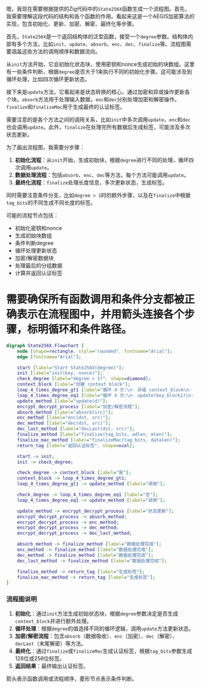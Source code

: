 嗯，我现在需要根据提供的Zig代码中的`State256X`函数生成一个流程图。首先，我需要理解这段代码的结构和各个函数的作用。看起来这是一个AEGIS加密算法的实现，包含初始化、更新、加密、解密、最终化等步骤。

首先，`State256X`是一个返回结构体的泛型函数，接受一个`degree`参数。结构体内部有多个方法，比如`init`、`update`、`absorb`、`enc`、`dec`、`finalize`等。流程图需要涵盖这些方法的调用顺序和数据流向。

从`init`方法开始，它会初始化状态块，使用密钥和nonce生成初始的块数组。这里有一些条件判断，根据`degree`是否大于1来执行不同的初始化步骤。这可能涉及到循环处理，比如四次循环更新状态。

接下来是`update`方法，它看起来是状态转换的核心，通过加密和异或操作更新各个块。`absorb`方法用于处理输入数据，`enc`和`dec`分别处理加密和解密操作。`finalize`和`finalizeMac`用于生成最终的认证标签。

需要注意的是各个方法之间的调用关系，比如`init`中多次调用`update`，`enc`和`dec`也会调用`update`。此外，`finalize`在处理完所有数据后生成标签，可能涉及多次状态更新。

为了画出流程图，我需要分步骤：

1. **初始化流程**：从`init`开始，生成初始块，根据`degree`进行不同的处理，循环四次调用`update`。
2. **数据处理流程**：包括`absorb`、`enc`、`dec`等方法，每个方法可能调用`update`。
3. **最终化流程**：`finalize`处理长度信息，多次更新状态，生成标签。

同时需要注意条件分支，比如`degree > 1`时的额外步骤，以及在`finalize`中根据`tag_bits`的不同生成不同长度的标签。

可能的流程节点包括：
- 初始化密钥和nonce
- 生成初始块数组
- 条件判断degree
- 循环处理更新状态
- 加密/解密数据块
- 处理最后的分组数据
- 计算并返回认证标签

需要确保所有函数调用和条件分支都被正确表示在流程图中，并用箭头连接各个步骤，标明循环和条件路径。
================================================
```dot
digraph State256X_Flowchart {
    node [shape=rectangle, style="rounded", fontname="Arial"];
    edge [fontname="Arial"];

    start [label="Start State256X(degree)"];
    init [label="init(key, nonce)"];
    check_degree [label="degree > 1?", shape=diamond];
    context_block [label="创建 context_block"];
    loop_4_times_degree_gt1 [label="循环 4 次:\n- 异或 context_block\n- update(key_block1)\n- update(key_block2)\n- update(kxn1)\n- update(kxn2)"];
    loop_4_times_degree_eq1 [label="循环 4 次:\n- update(key_block1)\n- update(key_block2)\n- update(kxn1)\n- update(kxn2)"];
    update_method [label="update(d)"];
    encrypt_decrypt_process [label="加密/解密流程"];
    absorb_method [label="absorb(src)"];
    enc_method [label="enc(dst, src)"];
    dec_method [label="dec(dst, src)"];
    dec_last_method [label="decLast(dst, src)"];
    finalize_method [label="finalize(tag_bits, adlen, mlen)"];
    finalize_mac_method [label="finalizeMac(tag_bits, datalen)"];
    return_tag [label="返回认证标签", shape=oval];

    start -> init;
    init -> check_degree;

    check_degree -> context_block [label="是"];
    context_block -> loop_4_times_degree_gt1;
    loop_4_times_degree_gt1 -> update_method [label="调用"];

    check_degree -> loop_4_times_degree_eq1 [label="否"];
    loop_4_times_degree_eq1 -> update_method [label="调用"];

    update_method -> encrypt_decrypt_process [label="状态更新"];
    encrypt_decrypt_process -> absorb_method;
    encrypt_decrypt_process -> enc_method;
    encrypt_decrypt_process -> dec_method;
    encrypt_decrypt_process -> dec_last_method;

    absorb_method -> finalize_method [label="数据处理完成"];
    enc_method -> finalize_method [label="数据处理完成"];
    dec_method -> finalize_method [label="数据处理完成"];
    dec_last_method -> finalize_method [label="数据处理完成"];

    finalize_method -> return_tag [label="生成标签"];
    finalize_mac_method -> return_tag [label="生成标签"];
}
```

### 流程图说明
1. **初始化**：通过`init`方法生成初始状态块，根据`degree`参数决定是否生成`context_block`并进行额外处理。
2. **循环处理**：根据`degree`的值选择不同的循环逻辑，调用`update`方法更新状态。
3. **加密/解密流程**：包含`absorb`（数据吸收）、`enc`（加密）、`dec`（解密）、`decLast`（末尾解密）等方法。
4. **最终化**：通过`finalize`或`finalizeMac`生成认证标签，根据`tag_bits`参数生成128位或256位标签。
5. **返回结果**：最终输出认证标签。

箭头表示函数调用或流程顺序，菱形节点表示条件判断。